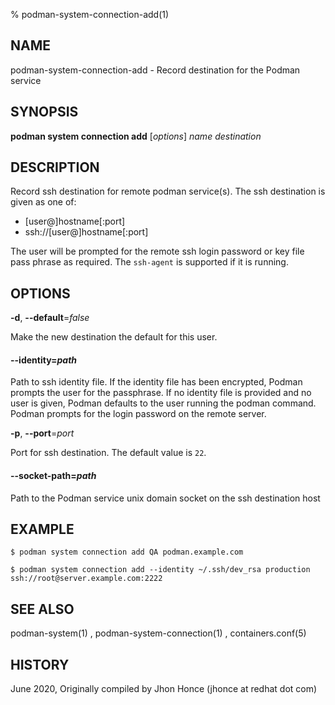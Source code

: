 % podman-system-connection-add(1)

## NAME
podman\-system\-connection\-add - Record destination for the Podman service

## SYNOPSIS
**podman system connection add** [*options*] *name* *destination*

## DESCRIPTION
Record ssh destination for remote podman service(s). The ssh destination is given as one of:
 - [user@]hostname[:port]
 - ssh://[user@]hostname[:port]

The user will be prompted for the remote ssh login password or key file pass phrase as required. The `ssh-agent` is supported if it is running.

## OPTIONS

**-d**, **--default**=*false*

Make the new destination the default for this user.

#### **--identity**=*path*

Path to ssh identity file. If the identity file has been encrypted, Podman prompts the user for the passphrase.
If no identity file is provided and no user is given, Podman defaults to the user running the podman command.
Podman prompts for the login password on the remote server.

**-p**, **--port**=*port*

Port for ssh destination. The default value is `22`.

#### **--socket-path**=*path*

Path to the Podman service unix domain socket on the ssh destination host

## EXAMPLE
```
$ podman system connection add QA podman.example.com

$ podman system connection add --identity ~/.ssh/dev_rsa production ssh://root@server.example.com:2222
```
## SEE ALSO
podman-system(1) , podman-system-connection(1) , containers.conf(5)

## HISTORY
June 2020, Originally compiled by Jhon Honce (jhonce at redhat dot com)
